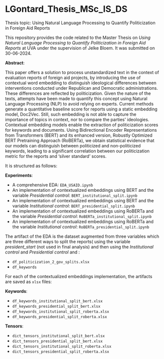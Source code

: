 # LGontard_Thesis_MSc_IS_DS
Thesis topic: Using Natural Language Processing to Quantify Politicization in Foreign Aid Reports

This repository provides the code related to the Master Thesis on *Using Natural Language Processing to Quantify Politicization in Foreign Aid Reports* at UVA under the supervision of Jelke Bloem.
It was submitted on 30-06-2024.

**Abstract**:

This paper offers a solution to process unstandardized text in the context of evaluation reports of foreign aid projects, by introducing the use of contextual word embedding to distinguish ideological differences between interventions conducted under Republican and Democratic administrations. These differences are reflected by politicization. Given the nature of the texts, attempts have been made to quantify this concept using Natural Language Processing (NLP) to avoid relying on experts. Current methods generate a quantitative baseline score for reports using a static embedding model, Doc2Vec. Still, such embedding is not able to capture the importance of topics in context, nor to compare the parties' ideologies. Contextual embedding models enable the extraction of politicization scores for keywords and documents. Using Bidirectional Encoder Representations from Transformers (BERT) and its enhanced version, Robustly Optimized BERT Pretraining Approach (RoBERTa), we obtain statistical evidence that our models can distinguish between politicized and non-politicized keywords, leading to a significant correlation between our politicization metric for the reports and ‘silver standard’ scores.

It is structured as follows:

**Experiments**:
* A comprehensive EDA: `EDA_USAID.ipynb`
* An implementation of contextualized embeddings using BERT and the variable _Presidential control_: `BERT_institutional_split.ipynb`
* An implementation of contextualized embeddings using BERT and the variable _Institutional control_: `BERT_presidential_split.ipynb` 
* An implementation of contextualized embeddings using RoBERTa and the variable _Presidential control_: `RoBERTa_institutional_split.ipynb`
* An implementation of contextualized embeddings using RoBERTa and the variable _Institutional control_: `RoBERTa_presidential_split.ipynb` 

The artifact of the EDA is the dataset augmented from three variables which are three different ways to split the reports( using the variable _president_start_ (not used in final analysis) and then using the _Institutional control_ and _Presidential control_ and :
* `df_politicization_2_gov_splits.xlsx`
* `df_keywords`

For each of the contextualized embeddings implementation, the artifacts are saved as `xlsx` files:

**Keywords**:
* `df_keywords_institutional_split_bert.xlsx`
* `df_keywords_presidential_split_bert.xlsx`
* `df_keywords_institutional_split_roberta.xlsx`
* `df_keywords_presidential_split_roberta.xlsx`

**Tensors**:
* `dict_tensors_institutional_split_bert.xlsx`
* `dict_tensors_presidential_split_bert.xlsx`
* `dict_tensors_institutional_split_roberta.xlsx`
* `dict_tensors_presidential_split_roberta.xlsx`

